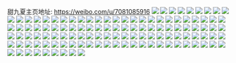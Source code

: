 甜九夏主页地址: https://weibo.com/u/7081085916 
![](https://wx4.sinaimg.cn/mw2000/007JdvVagy1h8v9tyybspj30u01hch78.jpg) 
![](https://wx4.sinaimg.cn/mw2000/007JdvVagy1h8v9txejr9j30u01hb4eu.jpg) 
![](https://wx4.sinaimg.cn/mw2000/007JdvVagy1h8v9txvtgfj30u01hbh15.jpg) 
![](https://wx4.sinaimg.cn/mw2000/007JdvVagy1h8v9tyau8oj30u01hdgw2.jpg) 
![](https://wx4.sinaimg.cn/mw2000/007JdvVagy1h8ndjcd0z6j31o0280qv5.jpg) 
![](https://wx4.sinaimg.cn/mw2000/007JdvVagy1h8ndjdjo97j31o0280hdt.jpg) 
![](https://wx4.sinaimg.cn/mw2000/007JdvVagy1h8ndj6tiw4j30xc42kx6p.jpg) 
![](https://wx4.sinaimg.cn/mw2000/007JdvVagy1h8ndj4een5j317h37khdu.jpg) 
![](https://wx4.sinaimg.cn/mw2000/007JdvVagy1h8ndj9kd8pj30xc3ur7wi.jpg) 
![](https://wx4.sinaimg.cn/mw2000/007JdvVagy1h84ieiop0wj30wi1fldy0.jpg) 
![](https://wx4.sinaimg.cn/mw2000/007JdvVagy1h84iepdvdtj31s035skjo.jpg) 
![](https://wx4.sinaimg.cn/mw2000/007JdvVagy1h84iemy7eqj32dc35sb2b.jpg) 
![](https://wx4.sinaimg.cn/mw2000/007JdvVagy1h84ieunjssj32dc35se86.jpg) 
![](https://wx4.sinaimg.cn/mw2000/007JdvVagy1h7vea0q0vzj31in27yhdt.jpg) 
![](https://wx4.sinaimg.cn/mw2000/007JdvVagy1h7vea1ivp1j31o0280b29.jpg) 
![](https://wx4.sinaimg.cn/mw2000/007JdvVagy1h7vea20jswj30u014016v.jpg) 
![](https://wx4.sinaimg.cn/mw2000/007JdvVagy1h7meedmqsoj30u00u0q9f.jpg) 
![](https://wx4.sinaimg.cn/mw2000/007JdvVagy1h7d2g4xphkj32c03407wj.jpg) 
![](https://wx4.sinaimg.cn/mw2000/007JdvVagy1h7d2g5hl3cj30k00jodih.jpg) 
![](https://wx4.sinaimg.cn/mw2000/007JdvVagy1h6te7v5p3yj30th0rvdpc.jpg) 
![](https://wx4.sinaimg.cn/mw2000/007JdvVagy1h6te7wcgylj32bh22wx6p.jpg) 
![](https://wx4.sinaimg.cn/mw2000/007JdvVagy1h6te7z6c98j30wi1ycu0x.jpg) 
![](https://wx4.sinaimg.cn/mw2000/007JdvVagy1h6te80zpy0j31r02c0kjm.jpg) 
![](https://wx4.sinaimg.cn/mw2000/007JdvVagy1h6te82pqpqj33402c07wk.jpg) 
![](https://wx4.sinaimg.cn/mw2000/007JdvVagy1h6te841dtlj32bb2bbnpe.jpg) 
![](https://wx4.sinaimg.cn/mw2000/007JdvVagy1h6te8auth0j333y282kjm.jpg) 
![](https://wx4.sinaimg.cn/mw2000/007JdvVagy1h6te7uojucj30u00wb18b.jpg) 
![](https://wx4.sinaimg.cn/mw2000/007JdvVagy1h6te89kx8kj32kc2hj1bf.jpg) 
![](https://wx4.sinaimg.cn/mw2000/007JdvVagy1h620gystkij31o0280tci.jpg) 
![](https://wx4.sinaimg.cn/mw2000/007JdvVagy1h620hgps10j31o02801ky.jpg) 
![](https://wx4.sinaimg.cn/mw2000/007JdvVagy1h620h26q6yj31o0280u0x.jpg) 
![](https://wx4.sinaimg.cn/mw2000/007JdvVagy1h620hbr7g9j33402c07wk.jpg) 
![](https://wx4.sinaimg.cn/mw2000/007JdvVagy1h5w6k4315uj32801o019f.jpg) 
![](https://wx4.sinaimg.cn/mw2000/007JdvVagy1h5w6k71gf9j31o0280tg5.jpg) 
![](https://wx4.sinaimg.cn/mw2000/007JdvVagy1h5w6k5es4gj31o0280qu0.jpg) 
![](https://wx4.sinaimg.cn/mw2000/007JdvVagy1h5w6k89x7sj33402c0qhe.jpg) 
![](https://wx4.sinaimg.cn/mw2000/007JdvVagy1h5jih7g6mij30u01sxwqe.jpg) 
![](https://wx4.sinaimg.cn/mw2000/007JdvVagy1h5jiggrchjj30u01sxwpm.jpg) 
![](https://wx4.sinaimg.cn/mw2000/007JdvVagy1h57yhk68ukj30u00u043o.jpg) 
![](https://wx4.sinaimg.cn/mw2000/007JdvVagy1h57yhklut9j30jg0jgwhl.jpg) 
![](https://wx4.sinaimg.cn/mw2000/007JdvVagy1h4icgdcjm6j31o01o01kx.jpg) 
![](https://wx4.sinaimg.cn/mw2000/007JdvVagy1h4icgj8ypwj318v139tzp.jpg) 
![](https://wx4.sinaimg.cn/mw2000/007JdvVagy1h4icghdaqwj31o02807wi.jpg) 
![](https://wx4.sinaimg.cn/mw2000/007JdvVagy1h4hgq2yubcj31o0280npd.jpg) 
![](https://wx4.sinaimg.cn/mw2000/007JdvVagy1h4hgq4ab1hj31o0280kjl.jpg) 
![](https://wx4.sinaimg.cn/mw2000/007JdvVagy1h4dn662hldj31o02801ky.jpg) 
![](https://wx4.sinaimg.cn/mw2000/007JdvVagy1h4dn63mutnj31o0280qv5.jpg) 
![](https://wx4.sinaimg.cn/mw2000/007JdvVagy1h4dn67iljgj31o0280u0x.jpg) 
![](https://wx4.sinaimg.cn/mw2000/007JdvVagy1h4dn69x4i0j31o0280qv5.jpg) 
![](https://wx4.sinaimg.cn/mw2000/007JdvVagy1h4c2459enbj31o0280b29.jpg) 
![](https://wx4.sinaimg.cn/mw2000/007JdvVagy1h4a7fwl9exj31o0280b29.jpg) 
![](https://wx4.sinaimg.cn/mw2000/007JdvVagy1h4a7fuocnkj31o020nqv5.jpg) 
![](https://wx4.sinaimg.cn/mw2000/007JdvVagy1h4a7fst2bgj31o0280b29.jpg) 
![](https://wx4.sinaimg.cn/mw2000/007JdvVagy1h4a7fyfbo4j31o0280hdt.jpg) 
![](https://wx4.sinaimg.cn/mw2000/007JdvVagy1h441vwmirqj33402c04qq.jpg) 
![](https://wx4.sinaimg.cn/mw2000/007JdvVagy1h3m3sxt47vj30u01hcqmo.jpg) 
![](https://wx4.sinaimg.cn/mw2000/007JdvVagy1h3m3t03p7hj31o0280npe.jpg) 
![](https://wx4.sinaimg.cn/mw2000/007JdvVagy1h3m3t2a58aj31o0280qv6.jpg) 
![](https://wx4.sinaimg.cn/mw2000/007JdvVagy1h3m3swwritj325s25se81.jpg) 
![](https://wx4.sinaimg.cn/mw2000/007JdvVagy1h3m3t3mcpqj31o02807wh.jpg) 
![](https://wx4.sinaimg.cn/mw2000/007JdvVagy1h3m3t5o031j30wi0vdtx0.jpg) 
![](https://wx4.sinaimg.cn/mw2000/007JdvVagy1h32dl1t4b4j33402c0u0y.jpg) 
![](https://wx4.sinaimg.cn/mw2000/007JdvVagy1h32dnw3bfjj31o01o0x48.jpg) 
![](https://wx4.sinaimg.cn/mw2000/007JdvVagy1h28iyupl4qj30u01sxwsf.jpg) 
![](https://wx4.sinaimg.cn/mw2000/007JdvVagy1h28iyv44oyj30u00u0wn3.jpg) 
![](https://wx4.sinaimg.cn/mw2000/007JdvVagy1h28il3cgpyj31o01o07wh.jpg) 
![](https://wx4.sinaimg.cn/mw2000/007JdvVagy1h28il4b8vxj31o01o07wh.jpg) 
![](https://wx4.sinaimg.cn/mw2000/007JdvVagy1h28il4tywhj30kv0kv0u6.jpg) 
![](https://wx4.sinaimg.cn/mw2000/007JdvVagy1h1muyqc7poj31o01o0npd.jpg) 
![](https://wx4.sinaimg.cn/mw2000/007JdvVagy1h1muyr6e4fj31o01o0hdt.jpg) 
![](https://wx4.sinaimg.cn/mw2000/007JdvVagy1gt4x2ido7aj31o01o01kx.jpg) 
![](https://wx4.sinaimg.cn/mw2000/007JdvVagy1gt4x2jqr9lj31o01o04qc.jpg) 
![](https://wx4.sinaimg.cn/mw2000/007JdvVagy1gt4x2ms51xj31o01o0kjl.jpg) 
![](https://wx4.sinaimg.cn/mw2000/007JdvVagy1gt4x2pt9iej31o01o0ki8.jpg) 
![](https://wx4.sinaimg.cn/mw2000/007JdvVagy1gt4x2rye48j31o01o0e81.jpg) 
![](https://wx4.sinaimg.cn/mw2000/007JdvVagy1gt4x2tp701j33402c0e81.jpg) 
![](https://wx4.sinaimg.cn/mw2000/007JdvVagy1gsvnwdxprdj33402c0b2b.jpg) 
![](https://wx4.sinaimg.cn/mw2000/007JdvVagy1gsvnw1fn77j32c03407wj.jpg) 
![](https://wx4.sinaimg.cn/mw2000/007JdvVagy1gsvnw6l4ifj32bv2c4qv6.jpg) 
![](https://wx4.sinaimg.cn/mw2000/007JdvVagy1gsvnwbupdjj32ip1w0u0y.jpg) 
![](https://wx4.sinaimg.cn/mw2000/007JdvVagy1gsvnw71ms9j30ku0kutay.jpg) 
![](https://wx4.sinaimg.cn/mw2000/007JdvVagy1gsvnw9ffn4j310a1krkj5.jpg) 
![](https://wx4.sinaimg.cn/mw2000/007JdvVagy1gsvnw8e964j31kw16oe81.jpg) 
![](https://wx4.sinaimg.cn/mw2000/007JdvVagy1gsvnw4c9nmj315o3364qq.jpg) 
![](https://wx4.sinaimg.cn/mw2000/007JdvVagy1gsvnw2s3p6j30xc1ujx3d.jpg) 
![](https://wx4.sinaimg.cn/mw2000/007JdvVagy1gpa6ly3vqdj32801o01ky.jpg) 
![](https://wx4.sinaimg.cn/mw2000/007JdvVagy1gpa6lwddj5j32801o0hdu.jpg) 
![](https://wx4.sinaimg.cn/mw2000/007JdvVagy1gpa6lscph2j32801o1qv5.jpg) 
![](https://wx4.sinaimg.cn/mw2000/007JdvVagy1gpa6lqie3yj33402c0e82.jpg) 
![](https://wx4.sinaimg.cn/mw2000/007JdvVagy1gpa6lr3l8vj30ok0svn2p.jpg) 
![](https://wx4.sinaimg.cn/mw2000/007JdvVagy1gpa6lue1ttj33402c01kz.jpg) 
![](https://wx4.sinaimg.cn/mw2000/007JdvVagy1gp2vvzl5yej30n00uoahv.jpg) 
![](https://wx4.sinaimg.cn/mw2000/007JdvVagy1gp2vw0g2nkj30n00uo0yi.jpg) 
![](https://wx4.sinaimg.cn/mw2000/007JdvVagy1gp2vw019k9j30n00uo765.jpg) 
![](https://wx4.sinaimg.cn/mw2000/007JdvVagy1gp2vvz4znkj30n00uo46m.jpg) 
![](https://wx4.sinaimg.cn/mw2000/007JdvVagy1gop3n087a4j30u00u0e4i.jpg) 
![](https://wx4.sinaimg.cn/mw2000/007JdvVagy1gm4riussiwj30ku0kuwml.jpg) 
![](https://wx4.sinaimg.cn/mw2000/007JdvVagy1gkia2yilnyj31o0280npd.jpg) 
![](https://wx4.sinaimg.cn/mw2000/007JdvVagy1gkia30elkoj31o0280qv5.jpg) 
![](https://wx4.sinaimg.cn/mw2000/007JdvVagy1gkia31jpobj32801o0hdt.jpg) 
![](https://wx4.sinaimg.cn/mw2000/007JdvVagy1gkia34awj6j31no280e81.jpg) 
![](https://wx4.sinaimg.cn/mw2000/007JdvVagy1gketkvwbj4j31k81kbe5c.jpg) 
![](https://wx4.sinaimg.cn/mw2000/007JdvVagy1gketkwxk6bj32c02c01ky.jpg) 
![](https://wx4.sinaimg.cn/mw2000/007JdvVagy1gkerzu3pg5j30ku0kuadx.jpg) 
![](https://wx4.sinaimg.cn/mw2000/007JdvVagy1gkerzuia8qj30jg0jg0u7.jpg) 
![](https://wx4.sinaimg.cn/mw2000/007JdvVagy1gkerztpkmxj30ku0kujve.jpg) 
![](https://wx4.sinaimg.cn/mw2000/007JdvVagy1gj5k5t3m9xj31o01o0u0x.jpg) 
![](https://wx4.sinaimg.cn/mw2000/007JdvVagy1gj5k5s5kc0j30ku0kuaew.jpg) 
![](https://wx4.sinaimg.cn/mw2000/007JdvVagy1gj5k5volfuj31o01o0npe.jpg) 
![](https://wx4.sinaimg.cn/mw2000/007JdvVagy1gf4s4ea7ggj30ku0v9wpf.jpg) 
![](https://wx4.sinaimg.cn/mw2000/007JdvVagy1gf4s4gqzx5j32801o04qr.jpg) 
![](https://wx4.sinaimg.cn/mw2000/007JdvVagy1gf4s4f6wcaj30ku1lbtq0.jpg) 
![](https://wx4.sinaimg.cn/mw2000/007JdvVagy1gf4s4epircj30ku0v90yr.jpg) 
![](https://wx4.sinaimg.cn/mw2000/007JdvVagy1gf4s4hvml7j32801o0u0x.jpg) 
![](https://wx4.sinaimg.cn/mw2000/007JdvVagy1gf4s4dtc9rj30ku1av18w.jpg) 
![](https://wx4.sinaimg.cn/mw2000/007JdvVagy1gexpd786b4j32801o04qq.jpg) 
![](https://wx4.sinaimg.cn/mw2000/007JdvVagy1geqv3t2evlj32801o0u0x.jpg) 
![](https://wx4.sinaimg.cn/mw2000/007JdvVagy1geqv3riybfj32801o0qv5.jpg) 
